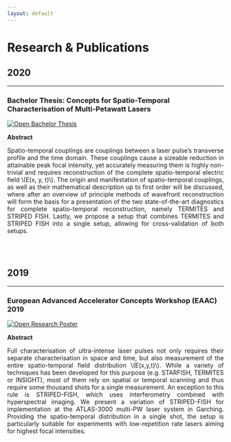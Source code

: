 ```yaml
---
layout: default
---
```


# Research & Publications

## 2020
---
### Bachelor Thesis: Concepts for Spatio-Temporal Characterisation of Multi-Petawatt Lasers

[![Open Bachelor Thesis](https://img.shields.io/badge/PDF-Open_Bachelor_Thesis-blue?logo=adobe-acrobat-reader&logoColor=white)](assets/pdf/thesis_final.pdf)


**Abstract**
<div style="text-align: justify">Spatio-temporal couplings are couplings between a laser pulse’s transverse profile and the time domain. These couplings cause a sizeable reduction in attainable peak focal intensity, yet accurately measuring them is highly non-trivial and requires reconstruction of the complete spatio-temporal electric field \(E(x, y, t)\). The origin and manifestation of spatio-temporal couplings, as well as their mathematical description up to first order will be discussed, where after an overview of principle methods of wavefront reconstruction will form the basis for a presentation of the two state-of-the-art diagnostics for complete spatio-temporal reconstruction, namely TERMITES and STRIPED FISH. Lastly, we propose a setup that combines TERMITES and STRIPED FISH into a single setup, allowing for cross-validation of both setups.</div>

<br><br>

## 2019
---

### European Advanced Accelerator Concepts Workshop (EAAC) 2019

[![Open Research Poster](https://img.shields.io/badge/PDF-Open_Research_Poster-blue?logo=adobe-acrobat-reader&logoColor=white)](assets/pdf/eaac2019.pdf)

**Abstract**
<div style="text-align: justify">Full characterisation of ultra-intense laser pulses not only requires their separate characterisation in space and time, but also measurement of the entire spatio-temporal field distribution \(E(x,y,t)\). While a variety of techniques has been developed for this purpose (e.g. STARFISH, TERMITES or INSIGHT), most of them rely on spatial or temporal scanning and thus require some thousand shots for a single measurement. An exception to this rule is STRIPED-FISH, which uses interferometry combined with hyperspectral imaging. We present a variation of STRIPED-FISH for implementation at the ATLAS-3000 multi-PW laser system in Garching. Providing the spatio-temporal distribution in a single shot, the setup is particularly suitable for experiments with low-repetition rate lasers aiming for highest focal intensities.</div>